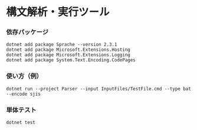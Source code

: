
# 構文解析・実行ツール

### 依存パッケージ

```
dotnet add package Sprache --version 2.3.1
dotnet add package Microsoft.Extensions.Hosting
dotnet add package Microsoft.Extensions.Logging
dotnet add package System.Text.Encoding.CodePages
```

### 使い方（例）

```
dotnet run --project Parser --input InputFiles/TestFile.cmd --type bat --encode sjis
```

### 単体テスト

```
dotnet test
```
